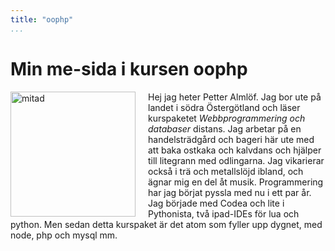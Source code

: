 ```yaml
---
title: "oophp"
...
```

Min me-sida i kursen oophp
=========================

<img src="img/me0.jpg" alt="mitad" style="width:200px; float:left; padding-right:20px;"/>

Hej jag heter Petter Almlöf. Jag bor ute på landet i södra Östergötland och läser kurspaketet *Webbprogrammering och databaser* distans. Jag arbetar på en handelsträdgård och bageri här ute med att baka ostkaka och kalvdans och hjälper till litegrann med odlingarna. Jag vikarierar också i trä och metallslöjd ibland, och ägnar mig en del åt musik. Programmering har jag börjat pyssla med nu i ett par år. Jag började med Codea och lite i Pythonista, två ipad-IDEs för lua och python. Men sedan detta kurspaket är det atom som fyller upp dygnet, med node, php och mysql mm.

